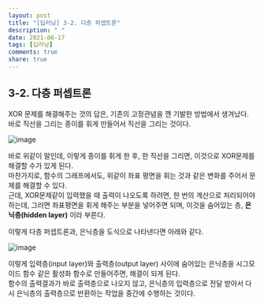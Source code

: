 ```yaml
---
layout: post
title: "[딥러닝] 3-2. 다층 퍼셉트론"
description: " "
date: 2021-06-17
tags: [딥러닝]
comments: true
share: true
---
```


## 3-2. 다층 퍼셉트론

XOR 문제를 해결해주는 것의 답은, 기존의 고정관념을 깬 기발한 방법에서 생겨났다.  
바로 직선을 그리는 종이를 휘게 만들어서 직선을 그리는 것이다.  

![image](https://user-images.githubusercontent.com/48408417/88480109-f1f6a400-cf8e-11ea-83fc-eec829da7933.png)

바로 위같이 말인데, 이렇게 종이를 휘게 한 후, 한 직선을 그리면, 이것으로 XOR문제를 해결할 수가 있게 된다.   
마찬가지로, 함수의 그래프에서도, 위같이 좌표 평면을 휘는 것과 같은 변화를 주어서 문제를 해결할 수 있다.  
근데, XOR문제같이 입력했을 때 출력이 나오도록 하려면, 한 번의 계산으로 처리되어야 하는데, 그러면 좌표평면을 휘게 해주는 부분을 넣어주면 되며, 이것을 숨어있는 층, **은닉층(hidden layer)** 이라 부른다.

이렇게 다층 퍼셉트론과, 은닉층을 도식으로 나타낸다면 아래와 같다.

![image](https://user-images.githubusercontent.com/48408417/88480111-f458fe00-cf8e-11ea-9bd9-57710a2386b7.png)

이렇게 입력층(input layer)와 출력층(output layer) 사이에 숨어있는 은닉층을 시그모이드 함수 같은 활성화 함수로 만들어주면, 해결이 되게 된다.  
함수의 출력결과가 바로 출력층으로 나오지 않고, 은닉층의 입력층으로 전달 받아서 다시 은닉층의 출력층으로 반환하는 작업을 중간에 수행하는 것이다.
